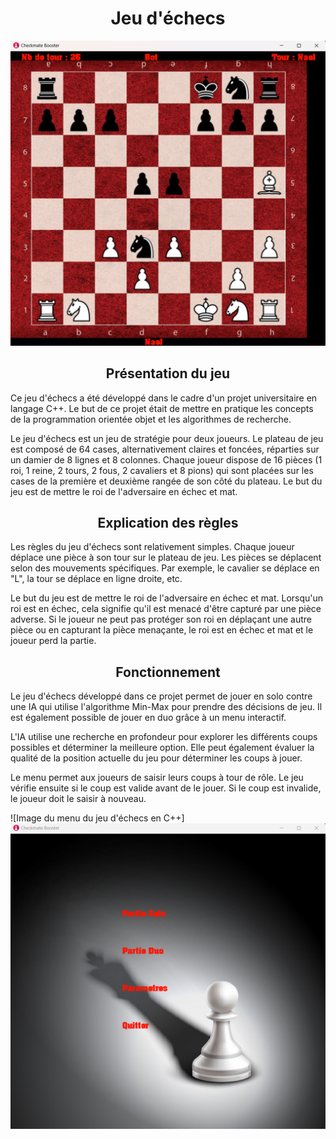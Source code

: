 <center>

# Jeu d'échecs

</center>

![Image du jeu d'échecs en C++](data/plateau_readme.png)

<center>

## Présentation du jeu

</center>

Ce jeu d'échecs a été développé dans le cadre d'un projet universitaire en langage C++. Le but de ce projet était de mettre en pratique les concepts de la programmation orientée objet et les algorithmes de recherche.

Le jeu d'échecs est un jeu de stratégie pour deux joueurs. Le plateau de jeu est composé de 64 cases, alternativement claires et foncées, réparties sur un damier de 8 lignes et 8 colonnes. Chaque joueur dispose de 16 pièces (1 roi, 1 reine, 2 tours, 2 fous, 2 cavaliers et 8 pions) qui sont placées sur les cases de la première et deuxième rangée de son côté du plateau. Le but du jeu est de mettre le roi de l'adversaire en échec et mat.

<center>

## Explication des règles

</center>

Les règles du jeu d'échecs sont relativement simples. Chaque joueur déplace une pièce à son tour sur le plateau de jeu. Les pièces se déplacent selon des mouvements spécifiques. Par exemple, le cavalier se déplace en "L", la tour se déplace en ligne droite, etc.

Le but du jeu est de mettre le roi de l'adversaire en échec et mat. Lorsqu'un roi est en échec, cela signifie qu'il est menacé d'être capturé par une pièce adverse. Si le joueur ne peut pas protéger son roi en déplaçant une autre pièce ou en capturant la pièce menaçante, le roi est en échec et mat et le joueur perd la partie.

<center>

## Fonctionnement

</center>

Le jeu d'échecs développé dans ce projet permet de jouer en solo contre une IA qui utilise l'algorithme Min-Max pour prendre des décisions de jeu. Il est également possible de jouer en duo grâce à un menu interactif.

L'IA utilise une recherche en profondeur pour explorer les différents coups possibles et déterminer la meilleure option. Elle peut également évaluer la qualité de la position actuelle du jeu pour déterminer les coups à jouer.

Le menu permet aux joueurs de saisir leurs coups à tour de rôle. Le jeu vérifie ensuite si le coup est valide avant de le jouer. Si le coup est invalide, le joueur doit le saisir à nouveau. 

![Image du menu du jeu d'échecs en C++]![texte alternatif](data/menu_readme.png)